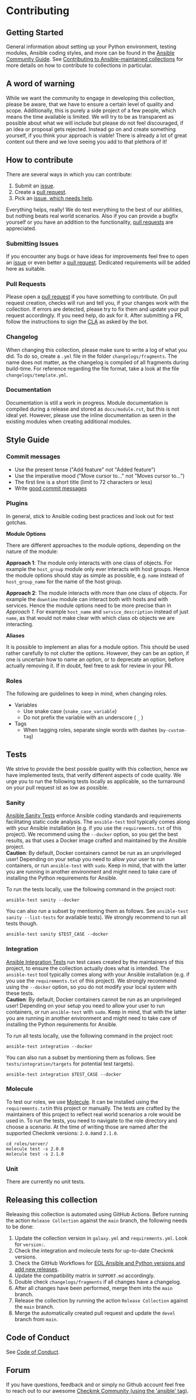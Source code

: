 # Contributing

## Getting Started

General information about setting up your Python environment, testing modules,
Ansible coding styles, and more can be found in the [Ansible Community Guide](
https://docs.ansible.com/ansible/latest/community/index.html).
See [Contributing to Ansible-maintained collections](https://docs.ansible.com/ansible/devel/community/contributing_maintained_collections.html#contributing-maintained-collections) for more details on how to contribute to collections in particular.

## A word of warning

While we want the community to engage in developing this collection, please be
aware, that we have to ensure a certain level of quality and scope.
Additionally, this is purely a side project of a few people, which means
the time available is limited. We will try to be as transparent as possible
about what we will include but please do not feel discouraged, if an idea
or proposal gets rejected. Instead go on and create something yourself,
if you think your approach is viable! There is already a lot of great content
out there and we love seeing you add to that plethora of it!

## How to contribute

There are several ways in which you can contribute:

1. Submit an [issue](#Submitting-Issues).
2. Create a [pull request](#Pull-Requests).
3. Pick an [issue, which needs help](https://github.com/Checkmk/ansible-collection-tribe29.checkmk/issues?q=is%3Aissue+is%3Aopen+label%3A%22help+wanted%22).

Everything helps, really!
We do test everything to the best of our abilities, but nothing beats real world
scenarios. Also if you can provide a bugfix yourself or you have an addition to
the functionality, [pull requests](#Pull-Requests) are appreciated.

### Submitting Issues

If you encounter any bugs or have ideas for improvements feel free to open an [issue](https://github.com/Checkmk/ansible-collection-tribe29.checkmk/issues?q=is%3Aissue+is%3Aopen+sort%3Aupdated-desc) or even better a [pull request](#Pull-Requests).
Dedicated requirements will be added here as suitable.

### Pull Requests

Please open a [pull request](https://github.com/Checkmk/ansible-collection-tribe29.checkmk/pulls?q=is%3Apr+is%3Aopen)
if you have something to contribute.
On pull request creation, checks will run and tell you,
if your changes work with the collection. If errors are detected, please try to
fix them and update your pull request accordingly.
If you need help, do ask for it.
After submitting a PR, follow the instructions to sign the [CLA](https://github.com/tribe29/checkmk/blob/master/doc/cla/cla_readme.md) as asked by the bot.

### Changelog

When changing this collection, please make sure to write a log of what you did.
To do so, create a `.yml` file in the folder `changelogs/fragments`.
The name does not matter, as the changelog is compiled of all fragments
during build-time. For reference regarding the file format, take a look
at the file `changelogs/template.yml`.

### Documentation

Documentation is still a work in progress.
Module documentation is compiled during a release and stored as `docs/module.rst`,
but this is not ideal yet. However, please use the inline documentation as seen
in the existing modules when creating additional modules.

## Style Guide

### Commit messages

* Use the present tense ("Add feature" not "Added feature")
* Use the imperative mood ("Move cursor to..." not "Moves cursor to...")
* The first line is a short title (limit to 72 characters or less)
* Write [good commit messages](https://chris.beams.io/posts/git-commit/)

### Plugins
In general, stick to Ansible coding best practices and look out for test gotchas.

**Module Options**

There are different approaches to the module options, depending on the nature of the module:

**Approach 1**: The module only interacts with one class of objects. For example the `host_group` module only ever interacts with host groups. Hence the module options should stay as simple as possible, e.g. `name` instead of `host_group_name` for the name of the host group.

**Approach 2**: The module interacts with more than one class of objects. For example the `downtime` module can interact both with hosts and with services. Hence the module options need to be more precise than in *Approach 1*. For example `host_name` and `service_description` instead of just `name`, as that would not make clear with which class ob objects we are interacting.

**Aliases**

It is possible to implement an alias for a module option. This should be used rather carefully to not clutter the options. However, they can be an option, if one is uncertain how to name an option, or to deprecate an option, before actually removing it. If in doubt, feel free to ask for review in your PR.

### Roles
The following are guidelines to keep in mind, when changing roles.
- Variables
    - Use snake case (`snake_case_variable`)
    - Do not prefix the variable with an underscore ( `_` )
- Tags
    - When tagging roles, separate single words with dashes (`my-custom-tag`)

## Tests
We strive to provide the best possible quality with this collection, hence we have implemented tests, that verify different aspects of code quality.
We urge you to run the following tests locally as applicable, so the turnaround on your pull request ist as low as possible.

### Sanity
[Ansible Sanity Tests](https://docs.ansible.com/ansible/latest/dev_guide/testing_sanity.html) enforce Ansible coding standards and requirements facilitating static code analysis. The `ansible-test` tool typically comes along with your Ansible installation (e.g. if you use the `requirements.txt` of this project).
We recommend using the `--docker` option, so you get the best results, as that uses a Docker image crafted and maintained by the Ansible project.  
**Caution**: By default, Docker containers cannot be run as an unprivileged user! Depending on your setup you need to allow your user to run containers, or run `ansible-test` with `sudo`. Keep in mind, that with the latter you are running in another environment and might need to take care of installing the Python requirements for Ansible.

To run the tests locally, use the following command in the project root:

    ansible-test sanity --docker

You can also run a subset by mentioning them as follows. See `ansible-test sanity --list-tests` for available tests). We strongly recommend to run all tests though.

    ansible-test sanity $TEST_CASE --docker

### Integration
[Ansible Integration Tests](https://docs.ansible.com/ansible/latest/dev_guide/testing_integration.html) run test cases created by the maintainers of this project, to ensure the collection actually does what is intended. The `ansible-test` tool typically comes along with your Ansible installation (e.g. if you use the `requirements.txt` of this project).
We strongly recommend using the `--docker` option, so you do not modify your local system with these tests.  
**Caution**: By default, Docker containers cannot be run as an unprivileged user! Depending on your setup you need to allow your user to run containers, or run `ansible-test` with `sudo`. Keep in mind, that with the latter you are running in another environment and might need to take care of installing the Python requirements for Ansible.

To run all tests locally, use the following command in the project root:

    ansible-test integration --docker

You can also run a subset by mentioning them as follows. See `tests/integration/targets` for potential test targets).

    ansible-test integration $TEST_CASE --docker

### Molecule
To test our roles, we use [Molecule](https://www.jeffgeerling.com/blog/2018/testing-your-ansible-roles-molecule). It can be installed using the `requirements.txt`in this project or manually. The tests are crafted by the maintainers of this project to reflect real world scenarios a role would be used in. To run the tests, you need to navigate to the role directory and choose a scenario. At the time of writing those are named after the supported Checkmk versions: `2.0.0`and `2.1.0`.

    cd roles/server/
    molecule test -s 2.0.0
    molecule test -s 2.1.0

### Unit
There are currently no unit tests.

## Releasing this collection
Releasing this collection is automated using GitHub Actions.
Before running the action `Release Collection` against the `main` branch, the
following needs to be done:

1. Update the collection version in `galaxy.yml` and `requirements.yml`. Look for `version:`.
2. Check the integration and molecule tests for up-to-date Checkmk versions.
3. Check the GitHub Workflows for [EOL Ansible and Python versions and add new releases](https://docs.ansible.com/ansible/latest/reference_appendices/release_and_maintenance.html#ansible-core-support-matrix).
4. Update the compatibility matrix in `SUPPORT.md` accordingly.
5. Double check `changelogs/fragments` if all changes have a changelog.
6. After all changes have been performed, merge them into the `main` branch.
7. Release the collection by running the action `Release Collection` against the `main` branch.
8. Merge the automatically created pull request and update the `devel` branch from `main`.

## Code of Conduct

See [Code of Conduct](CODE_OF_CONDUCT.md).

## Forum

If you have questions, feedback and or simply no Github account feel free to
reach out to our awesome [Checkmk Community (using the 'ansible' tag)](https://forum.checkmk.com/tag/ansible).
